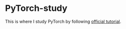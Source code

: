 # PyTorch-study

This is where I study PyTorch by following [official tutorial](https://pytorch.org/tutorials/). 
